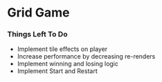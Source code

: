 # Grid Game

### Things Left To Do

- Implement tile effects on player
- Increase performance by decreasing re-renders
- Implement winning and losing logic
- Implement Start and Restart

